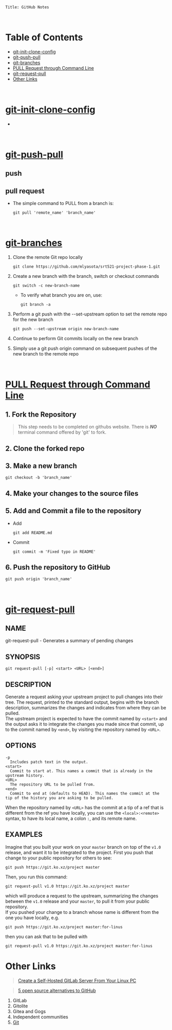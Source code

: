 </br>

```
Title: GitHub Notes
```

</br>

<h1>Table of Contents</h1>

- [git-init-clone-config](#git-init-clone-config)
- [git-push-pull](#git-push-pull)
- [git-branches](#git-branches)
- [PULL Request through Command Line](#pull-request-through-command-line)
- [git-request-pull](#git-request-pull)
- [Other Links](#other-links)

<div style="page-break-after: always; break-after: page;"></div> 

</br>
<!-- # Making branch
    git switch -c task1 
    git branch -a
    git commit -m 'task 1 partially complete'
    git push --set-upstream origin task1 -->

# [git-init-clone-config](https://www.atlassian.com/git/tutorials/setting-up-a-repository)
-

</br>

# [git-push-pull](https://www.datacamp.com/tutorial/git-push-pull)
<h2> push </h2>


<h2> pull request </h2>

- The simple command to PULL from a branch is:
  ```
  git pull 'remote_name' 'branch_name'
  ```

</br>

# [git-branches](https://www.theserverside.com/blog/Coffee-Talk-Java-News-Stories-and-Opinions/git-push-new-branch-remote-github-gitlab-upstream-example)
1. Clone the remote Git repo locally
   ```
   git clone https://github.com/mlyasota/srt521-project-phase-1.git
   ```
2. Create a new branch with the branch, switch or checkout commands
   ```
   git switch -c new-branch-name
   ```
   - To verify what branch you are on, use:
     ```
     git branch -a
     ```
3. Perform a git push with the --set-upstream option to set the remote repo for the new branch
   ```
   git push --set-upstream origin new-branch-name
   ```
4. Continue to perform Git commits locally on the new branch


5. Simply use a git push origin command on subsequent pushes of the new branch to the remote repo

</br>

# [PULL Request through Command Line](https://www.datacamp.com/tutorial/git-push-pull)
<h2> 1. Fork the Repository</h2>

> This step needs to be completed on githubs website. There is __*NO*__ terminal command offered by 'git' to fork.

<h2> 2. Clone the forked repo </h2>

<h2> 3. Make a new branch </h2>

```
git checkout -b 'branch_name'
```

<h2> 4. Make your changes to the source files </h2>

<h2> 5. Add and Commit a file to the repository </h2>

- Add
  ```
  git add README.md
  ```
- Commit
  ```
  git commit -m 'Fixed typo in README'
  ```

<h2> 6. Push the repository to GitHub </h2>

```
git push origin 'branch_name'
```

</br>


# [git-request-pull](https://git-scm.com/docs/git-request-pull)

<h2> <b>NAME</b> </h2>

git-request-pull - Generates a summary of pending changes

<h2> <b>SYNOPSIS</b> </h2>

```
git request-pull [-p] <start> <URL> [<end>]
```

<h2> <b>DESCRIPTION</b> </h2>

Generate a request asking your upstream project to pull changes into their tree. The request, printed to the standard output, begins with the branch description, summarizes the changes and indicates from where they can be pulled. </br>
The upstream project is expected to have the commit named by ```<start>``` and the output asks it to integrate the changes you made since that commit, up to the commit named by ```<end>```, by visiting the repository named by ```<URL>```.

<h2> <b>OPTIONS</b> </h2>

```
-p
  Includes patch text in the output.
<start>
  Commit to start at. This names a commit that is already in the upstream history.
<URL>
  The repository URL to be pulled from.
<end>
  Commit to end at (defaults to HEAD). This names the commit at the tip of the history you are asking to be pulled.
```
When the repository named by ```<URL>``` has the commit at a tip of a ref that is different from the ref you have locally, you can use the ```<local>:<remote>``` syntax, to have its local name, a colon ```:```, and its remote name.

<h2> <b>EXAMPLES</b> </h2>

Imagine that you built your work on your ```master``` branch on top of the ```v1.0``` release, and want it to be integrated to the project. First you push that change to your public repository for others to see:
```
git push https://git.ko.xz/project master
```
Then, you run this command:
```
git request-pull v1.0 https://git.ko.xz/project master
```
which will produce a request to the upstream, summarizing the changes between the ```v1.0``` release and your ```master```, to pull it from your public repository. </br>
If you pushed your change to a branch whose name is different from the one you have locally, e.g.
```
git push https://git.ko.xz/project master:for-linus
```
then you can ask that to be pulled with
```
git request-pull v1.0 https://git.ko.xz/project master:for-linus
```





# Other Links


> [Create a Self-Hosted GitLab Server From Your Linux PC](https://betterprogramming.pub/create-a-self-hosted-gitlab-server-from-your-linux-pc-2738bc6538d2)

> [5 open source alternatives to GitHub](https://opensource.com/article/20/11/open-source-alternatives-github)
1. GitLab
2. Gitolite
3. Gitea and Gogs
4. Independent communities
5. [Git](https://github.com/git/git)

<!-- - Push a new Git branch to a remote repo
    > The steps to follow in order to push new Git branches to remote repos such as GitHub, GitLab or Bitbucket are as follows:
  1. Clone the remote Git repo locally
  2. Create a new branch with the branch, switch or checkout commands
  3. Perform a git push with the –set-upstream option to set the remote repo for the new branch
  4. Continue to perform Git commits locally on the new branch
  5. Simply use a git push origin command on subsequent pushes of the new branch to the remote repo
- New branch to remote Git repo commands
- New Git branches and upstream repos
- New Git branch pushed to GitHub
- Ongoing push and pull commands for GitHub -->

